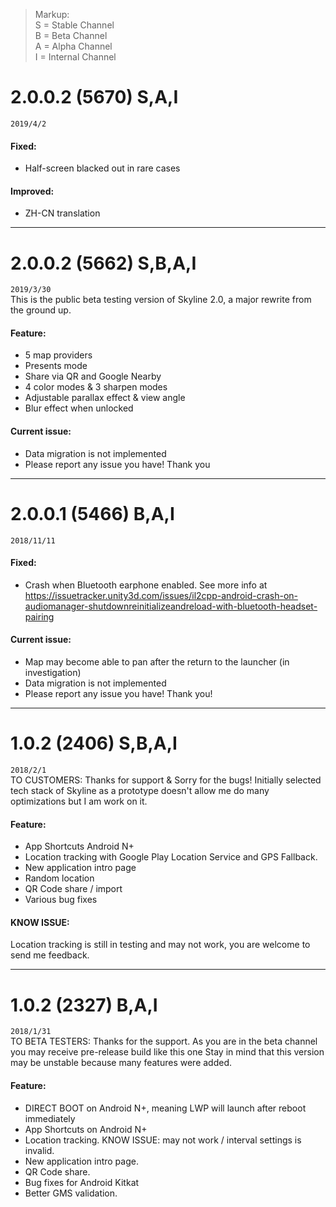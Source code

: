 > Markup:  
> S = Stable Channel  
> B = Beta Channel  
> A = Alpha Channel  
> I = Internal Channel  

# 2.0.0.2 (5670) S,A,I
`2019/4/2`  
#### Fixed:
- Half-screen blacked out in rare cases

#### Improved:
- ZH-CN translation

---
# 2.0.0.2 (5662) S,B,A,I
`2019/3/30`  
This is the public beta testing version of Skyline 2.0, a major rewrite from the ground up.

#### Feature:
- 5 map providers
- Presents mode
- Share via QR and Google Nearby
- 4 color modes & 3 sharpen modes
- Adjustable parallax effect & view angle
- Blur effect when unlocked

#### Current issue:
- Data migration is not implemented
- Please report any issue you have! Thank you

---

# 2.0.0.1 (5466) B,A,I
`2018/11/11` 
#### Fixed:
- Crash when Bluetooth earphone enabled. See more info at https://issuetracker.unity3d.com/issues/il2cpp-android-crash-on-audiomanager-shutdownreinitializeandreload-with-bluetooth-headset-pairing

#### Current issue:
- Map may become able to pan after the return to the launcher (in investigation)
- Data migration is not implemented
- Please report any issue you have! Thank you!

---
# 1.0.2 (2406) S,B,A,I
`2018/2/1`  
TO CUSTOMERS:
Thanks for support & Sorry for the bugs! 
Initially selected tech stack of Skyline as a prototype doesn't allow me do many optimizations but I am work on it. 

#### Feature:
- App Shortcuts Android N+
- Location tracking with Google Play Location Service and GPS Fallback.
- New application intro page
- Random location
- QR Code share / import
- Various bug fixes

#### KNOW ISSUE: 
Location tracking is still in testing and may not work, you are welcome to send me feedback.

---
# 1.0.2 (2327) B,A,I
`2018/1/31`  
TO BETA TESTERS:
Thanks for the support. As you are in the beta channel you may receive pre-release build like this one
Stay in mind that this version may be unstable because many features were added.

#### Feature:
- DIRECT BOOT on Android N+, meaning LWP will launch after reboot immediately
- App Shortcuts on Android N+
- Location tracking. KNOW ISSUE: may not work / interval settings is invalid.
- New application intro page.
- QR Code share.
- Bug fixes for Android Kitkat
- Better GMS validation.
